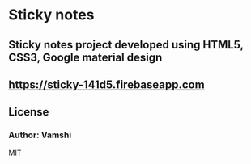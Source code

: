 # Sticky notes

## Sticky notes project developed using HTML5, CSS3, Google material design

## https://sticky-141d5.firebaseapp.com

## License
### Author: Vamshi
MIT
